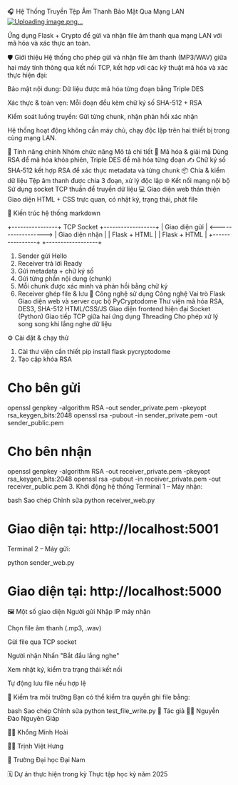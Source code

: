 🎧 Hệ Thống Truyền Tệp Âm Thanh Bảo Mật Qua Mạng LAN
[![Uploading image.png…]()](https://github.com/giap09/SecureAudioMessaging-DES-RSA/blob/main/486643036_1189777543149102_27833471534785857_n.jpg)

Ứng dụng Flask + Crypto để gửi và nhận file âm thanh qua mạng LAN với mã hóa và xác thực an toàn.

🛡️ Giới thiệu
Hệ thống cho phép gửi và nhận file âm thanh (MP3/WAV) giữa hai máy tính thông qua kết nối TCP, kết hợp với các kỹ thuật mã hóa và xác thực hiện đại:

Bảo mật nội dung: Dữ liệu được mã hóa từng đoạn bằng Triple DES

Xác thực & toàn vẹn: Mỗi đoạn đều kèm chữ ký số SHA-512 + RSA

Kiểm soát luồng truyền: Gửi từng chunk, nhận phản hồi xác nhận

Hệ thống hoạt động không cần máy chủ, chạy độc lập trên hai thiết bị trong cùng mạng LAN.

📌 Tính năng chính
Nhóm chức năng	Mô tả chi tiết
🔐 Mã hóa & giải mã	Dùng RSA để mã hóa khóa phiên, Triple DES để mã hóa từng đoạn
✍️ Chữ ký số	SHA‑512 kết hợp RSA để xác thực metadata và từng chunk
📦 Chia & kiểm dữ liệu	Tệp âm thanh được chia 3 đoạn, xử lý độc lập
🌐 Kết nối mạng nội bộ	Sử dụng socket TCP thuần để truyền dữ liệu
💻 Giao diện web thân thiện	Giao diện HTML + CSS trực quan, có nhật ký, trạng thái, phát file

🧱 Kiến trúc hệ thống
markdown

+----------------+      TCP Socket      +------------------+
|  Giao diện gửi | <------------------> | Giao diện nhận   |
|  Flask + HTML  |                      | Flask + HTML     |
+----------------+                      +------------------+

1. Sender gửi Hello
2. Receiver trả lời Ready
3. Gửi metadata + chữ ký số
4. Gửi từng phần nội dung (chunk)
5. Mỗi chunk được xác minh và phản hồi bằng chữ ký
6. Receiver ghép file & lưu
🧰 Công nghệ sử dụng
Công nghệ	Vai trò
Flask	Giao diện web và server cục bộ
PyCryptodome	Thư viện mã hóa RSA, DES3, SHA-512
HTML/CSS/JS	Giao diện frontend hiện đại
Socket (Python)	Giao tiếp TCP giữa hai ứng dụng
Threading	Cho phép xử lý song song khi lắng nghe dữ liệu

⚙️ Cài đặt & chạy thử
1. Cài thư viện cần thiết
pip install flask pycryptodome
2. Tạo cặp khóa RSA

# Cho bên gửi
openssl genpkey -algorithm RSA -out sender_private.pem -pkeyopt rsa_keygen_bits:2048
openssl rsa -pubout -in sender_private.pem -out sender_public.pem

# Cho bên nhận
openssl genpkey -algorithm RSA -out receiver_private.pem -pkeyopt rsa_keygen_bits:2048
openssl rsa -pubout -in receiver_private.pem -out receiver_public.pem
3. Khởi động hệ thống
Terminal 1 – Máy nhận:

bash
Sao chép
Chỉnh sửa
python receiver_web.py
# Giao diện tại: http://localhost:5001
Terminal 2 – Máy gửi:

python sender_web.py
# Giao diện tại: http://localhost:5000
🖼️ Một số giao diện
Người gửi
Nhập IP máy nhận

Chọn file âm thanh (.mp3, .wav)

Gửi file qua TCP socket


Người nhận
Nhấn "Bắt đầu lắng nghe"

Xem nhật ký, kiểm tra trạng thái kết nối

Tự động lưu file nếu hợp lệ


🧪 Kiểm tra môi trường
Bạn có thể kiểm tra quyền ghi file bằng:

bash
Sao chép
Chỉnh sửa
python test_file_write.py
👥 Tác giả
👨‍💻 Nguyễn Đào Nguyên Giáp

👨‍💻 Khổng Minh Hoài 

👨‍💻 Trịnh Việt Hưng

🏫 Trường Đại học Đại Nam

🗓️ Dự án thực hiện trong kỳ Thực tập học kỳ năm 2025
